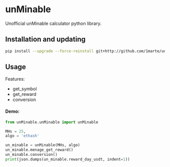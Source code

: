 # unMinable
Unofficial unMinable calculator python library.

## Installation and updating
```bash
pip install --upgrade --force-reinstall git+http://github.com/1marte/unminable.git
```
## Usage
Features:
* get_symbol
* get_reward
* conversion

#### Demo:
```python
from unMinable.unMinable import unMinable

MHs = 25, 
algo = 'ethash'

un_minable = unMinable(MHs, algo)
un_minable.menage_get_reward()
un_minable.conversion()
print(json.dumps(un_minable.reward_day_usdt, indent=1))
```
